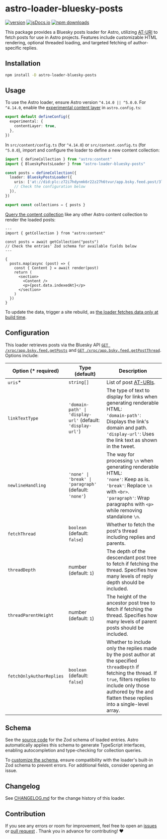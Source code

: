 # astro-loader-bluesky-posts

[![version][version-badge]][version-link]
[![jsDocs.io][jsdocs-src]][jsdocs-href]
[![npm downloads][npm-downloads-src]][npm-downloads-href]

This package provides a Bluesky posts loader for Astro, utilizing [AT-URI](https://atproto.com/specs/at-uri-scheme) to fetch posts for use in Astro projects. Features include customizable HTML rendering, optional threaded loading, and targeted fetching of author-specific replies.

## Installation

```sh
npm install -D astro-loader-bluesky-posts
```

## Usage

To use the Astro loader, ensure Astro version `^4.14.0 || ^5.0.0`. For `^4.14.0`, enable the [experimental content layer](https://v4.docs.astro.build/en/reference/configuration-reference/#experimentalcontentlayer) in `astro.config.ts`:

```ts
export default defineConfig({
  experimental: {
    contentLayer: true,
  },
})
```

In `src/content/config.ts` (for `^4.14.0`) or `src/content.config.ts` (for `^5.0.0`), import and configure the loader to define a new content collection:

```ts
import { defineCollection } from "astro:content"
import { BlueskyPostsLoader } from "astro-loader-bluesky-posts"

const posts = defineCollection({
  loader: BlueskyPostsLoader({
    uris: ['at://did:plc:z72i7hdynmk6r22z27h6tvur/app.bsky.feed.post/3lax5zxh7bc2p'],
    // Check the configuration below
  }),
})

export const collections = { posts }
```

[Query the content collection](https://docs.astro.build/en/guides/content-collections/#querying-collections) like any other Astro content collection to render the loaded posts:

```astro
---
import { getCollection } from "astro:content"

const posts = await getCollection("posts")
// Check the entries' Zod schema for available fields below
---

{
  posts.map(async (post) => {
    const { Content } = await render(post)
    return (
      <section>
        <Content />
        <p>{post.data.indexedAt}</p>
      </section>
    )
  })
}
```

To update the data, trigger a site rebuild, as [the loader fetches data only at build time](https://docs.astro.build/en/reference/content-loader-reference/#object-loaders).

## Configuration

This loader retrieves posts via the Bluesky API [`GET /xrpc/app.bsky.feed.getPosts`](https://docs.bsky.app/docs/api/app-bsky-feed-get-posts) and [`GET /xrpc/app.bsky.feed.getPostThread`](https://docs.bsky.app/docs/api/app-bsky-feed-get-post-thread). Options include:


| Option (* required)      | Type (default)                                              | Description                                                                                                                                                                                                                              |
| ------------------------ | ----------------------------------------------------------- | ---------------------------------------------------------------------------------------------------------------------------------------------------------------------------------------------------------------------------------------- |
| `uris`*                  | `string[]`                                                  | List of post [AT-URIs](https://atproto.com/specs/at-uri-scheme).                                                                                                                                                                         |
| `linkTextType`           | `'domain-path' \| 'display-url'` (default: `'display-url'`) | The type of text to display for links when generating renderable HTML:<br>`'domain-path'`: Displays the link's domain and path.<br>`'display-url'`: Uses the link text as shown in the tweet.                                            |
| `newlineHandling`        | `'none' \| 'break' \| 'paragraph'` (default: `'none'`)      | The way for processing `\n` when generating renderable HTML:<br>`'none'`: Keep as is.<br>`'break'`: Replace `\n` with `<br>`.<br>`'paragraph'`: Wrap paragraphs with `<p>` while removing standalone `\n`.                               |
| `fetchThread`            | `boolean` (default: `false`)                                | Whether to fetch the post's thread including replies and parents.                                                                                                                                                                        |
| `threadDepth`            | number (default: `1`)                                       | The depth of the descendant post tree to fetch if fetching the thread. Specifies how many levels of reply depth should be included.                                                                                                      |
| `threadParentHeight`     | number (default: `1`)                                       | The height of the ancestor post tree to fetch if fetching the thread. Specifies how many levels of parent posts should be included.                                                                                                      |
| `fetchOnlyAuthorReplies` | `boolean` (default: `false`)                                | Whether to include only the replies made by the post author at the specified `threadDepth` if fetching the thread. If `true`, filters replies to include only those authored by the and flatten these replies into a single-level array. |

## Schema

See the [source code](https://github.com/lin-stephanie/astro-loaders/blob/main/packages/astro-loader-bluesky-posts/src/schema.ts) for the Zod schema of loaded entries. Astro automatically applies this schema to generate TypeScript interfaces, enabling autocompletion and type-checking for collection queries.

To [customize the schema](https://docs.astro.build/en/guides/content-collections/#defining-the-collection-schema), ensure compatibility with the loader's built-in Zod schema to prevent errors. For additional fields, consider opening an issue.

## Changelog

See [CHANGELOG.md](https://github.com/lin-stephanie/astro-loaders/blob/main/packages/astro-loader-bluesky-posts/CHANGELOG.md) for the change history of this loader.

## Contribution

If you see any errors or room for improvement, feel free to open an [issues](https://github.com/lin-stephanie/astro-loaders/issues) or [pull request](https://github.com/lin-stephanie/astro-loaders/pulls) . Thank you in advance for contributing! ❤️

<!-- Badges -->

[version-badge]: https://img.shields.io/npm/v/astro-loader-bluesky-posts?label=release&style=flat&colorA=080f12&colorB=f87171
[version-link]: https://www.npmjs.com/package/astro-loader-bluesky-posts
[jsdocs-src]: https://img.shields.io/badge/jsdocs-reference-080f12?style=flat&colorA=080f12&colorB=f87171
[jsdocs-href]: https://www.jsdocs.io/package/astro-loader-bluesky-posts
[npm-downloads-src]: https://img.shields.io/npm/dm/astro-loader-bluesky-posts?style=flat&colorA=080f12&colorB=f87171
[npm-downloads-href]: https://npmjs.com/package/astro-loader-bluesky-posts

